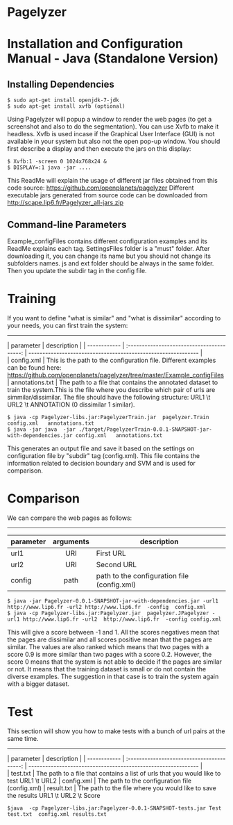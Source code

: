 Pagelyzer 
====================================================================

Installation and Configuration Manual - Java (Standalone Version)
====================================================================

## Installing Dependencies

    $ sudo apt-get install openjdk-7-jdk
    $ sudo apt-get install xvfb (optional)

Using Pagelyzer will popup a window to render the web pages (to get a screenshot and also to do the segmentation). You can use Xvfb to make it headless. Xvfb is used incase if the Graphical User Interface (GUI) is not available in your system but also not the open pop-up window.  You should first describe a display and then execute the jars on this display:

    $ Xvfb:1 -screen 0 1024x768x24 &
    $ DISPLAY=:1 java -jar ....


This ReadMe will explain the usage of different jar files obtained from this code source: https://github.com/openplanets/pagelyzer
Different executable jars generated from source code can be downloaded from http://scape.lip6.fr/Pagelyzer_all-jars.zip

## Command-line Parameters

Example_configFiles contains different configuration examples and its ReadMe explains each tag. 
SettingsFiles folder is a "must" folder. After downloading it, you can change its name but you should not change its subfolders names. js and ext folder should be always in the same folder. 
Then you update the subdir tag in the config file.


# Training

If you want to define "what is similar" and "what is dissimilar" according to your needs, you can first train the system:

---------------------------------------
| parameter 	| description 													|
| ------------ | :----------------------------------------: | ------------------------------------------------------------- |  
| config.xml | This is the path to the configuration file. Different examples can be found here: https://github.com/openplanets/pagelyzer/tree/master/Example_configFiles 
| annotations.txt | The path to a file that contains the annotated dataset to train the system.This is the file where you describe which pair of urls are simmilar/dissimilar. The file should have the following structure: URL1 \t URL2 \t ANNOTATION (0 dissimilar 1 similar).

    $ java -cp Pagelyzer-libs.jar:PagelyzerTrain.jar  pagelyzer.Train config.xml   annotations.txt
    $ java -jar java  -jar ./target/PagelyzerTrain-0.0.1-SNAPSHOT-jar-with-dependencies.jar config.xml   annotations.txt

This generates an output file and save it based on the settings on configuration file by "subdir" tag (config.xml). This file contains the information related to decision boundary and SVM and is used for comparison.


# Comparison

We can compare the web pages as follows:


---------------------------------------
| parameter 	| arguments 							  	| description 													|
| ------------ | :----------------------------------------: | ------------------------------------------------------------- |  
| url1 | URI | First URL |
| url2 | URI | Second URL |
| config | path | path to the configuration file (config.xml)	  |


    $ java -jar Pagelyzer-0.0.1-SNAPSHOT-jar-with-dependencies.jar -url1 http://www.lip6.fr -url2 http://www.lip6.fr  -config  config.xml
    $ java -cp Pagelyzer-libs.jar:Pagelyzer.jar  pagelyzer.JPagelyzer -url1 http://www.lip6.fr -url2  http://www.lip6.fr  -config config.xml

This will give a score between -1 and 1. All the scores negatives mean that the pages are dissimilar and all scores positive mean that the pages are similar. 
The values are also ranked which means that two pages with a score 0.9 is more similar than two pages with a score 0.2. However, the score 0 means that the system is 
not able to decide if the pages are similar or not. It means that the training dataset is small or do not contain the diverse examples. 
The suggestion in that case is to train the system again with a bigger dataset. 


# Test

This section will show you how to make tests with a bunch of url pairs at the same time.

---------------------------------------
| parameter 	| description 													|
| ------------ | :----------------------------------------: | ------------------------------------------------------------- |  
| test.txt | The path to a file that contains a list of urls that you would like to test URL1 \t URL2
| config.xml  | The path to the configuration file (config.xml)
| result.txt | The path to the file where you would like to save the results URL1 \t URL2 \t Score

    $java  -cp Pagelyzer-libs.jar:Pagelyzer-0.0.1-SNAPSHOT-tests.jar Test test.txt  config.xml results.txt



